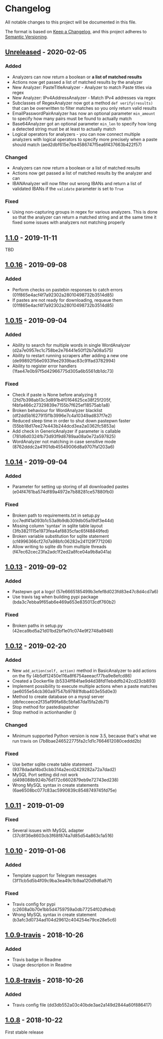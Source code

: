 # Changelog

All notable changes to this project will be documented in this file.

The format is based on [Keep a Changelog](https://keepachangelog.com/en/1.0.0/),
and this project adheres to [Semantic Versioning](https://semver.org/spec/v2.0.0.html).


## [Unreleased] - 2020-02-05
### Added
- Analyzers can now return a boolean or **a list of matched results**
- Actions now get passed a list of matched results by the analyzer
- New Analyzer: PasteTitleAnalyzer - Analyzer to match Paste titles via regex
- New Analyzer: IPv4AddressAnalyzer - Match IPv4 addresses via regex
- Subclasses of RegexAnalyzer now got a method `def verify(results)` that can be overwritten to filter matches so you only return valid results
- EmailPasswordPairAnalyzer has now an optional parameter `min_amount` to specify how many pairs must be found to actually match
- Base64Analyzer got an optional parameter `min_len` to specify how long a detected string must be at least to actually match
- Logical operators for analyzers - you can now connect multiple analyzers with logical operators to specify more precisely when a paste should match (aed2dbf615e7be4586747f5ea6f437663b422f57)
### Changed
- Analyzers can now return a boolean or a list of matched results
- Actions now get passed a list of matched results by the analyzer and can
- IBANAnalyzer will now filter out wrong IBANs and return a list of validated IBANs if the `validate` parameter is set to `True`
### Fixed
- Using non-capturing groups in regex for various analyzers. This is done so that the analyzer can return a matched string and at the same time it fixed some issues with analyzers not matching properly

## [1.1.0] - 2019-11-11
TBD

## [1.0.16] - 2019-09-08
### Added
- Perform checks on pastebin responses to catch errors (01f865e4acf4f7a92302a28010498732b3514d85)
- If pastes are not ready for downloading, requeue them (01f865e4acf4f7a92302a28010498732b3514d85)

## [1.0.15] - 2019-09-04
### Added
- Ability to search for multiple words in single WordAnalyzer (d2a7e0957ec1c758be2e76441e50f12b7a08a575)
- Ability to restart running scrapers after adding a new one (de99892f56e0933fee2939bac83c91fad3782994)
- Ability to register error handlers (1fae47e0b97f5d42966775d305a6b5561db1dc73)
### Fixed
- Check if paste is None before analyzing it (2fd7b398ab13c3d891b4f0164625ce38f25f205f, f4bfa466c27329839e7155b7f625ef18575ab1a8)
- Broken behaviour for WordAnalyzer blacklist (df2dd5b1627915f1b3996e7c4a10349ad837f7e2)
- Reduced sleep time in order to shut down pastepwn faster (55bb18d17ee27e443b244dcd3ea2a0362fc5853a)
- Add check in GenericAnalyzer if parameter is callable (781d6d0324fb73d93f9d8789aa08a0e72a597825)
- WordAnalyzer not matching in case sensitive mode (8762dddc2a41f01db45549006d8a9707fa1203a6)

## [1.0.14] - 2019-09-04
### Added
- Parameter for setting up storing of all downloaded pastes (e04f4761ba574df89a4972e7b88281ce57880fb0)
### Fixed
- Broken path to requirements.txt in setup.py (cc7edf41a093b1c53a9b9db309db05a19df3e44d)
- Missing column 'syntax' in sqlite table layout (3fb3821115e1973fea4af8835cfac65f48849fed)
- Broken variable substitution for sqlite statement (cf4996366cf27d7a98bfc06282e241129f771206)
- Allow writing to sqlite db from multiple threads (f47ec62cec23fa2adc1f2ed2a8fce04a9b8a041a)

## [1.0.13] - 2019-09-02
### Added
- Pastepwn got a logo! (57e6665185499b3efef8d023fd83e47c8d4cd7a6)
- Use travis tag when building pypi package (bda3c7ebba9f65ab6e469a653e835013cdf760b2)
### Fixed
- Broken paths in setup.py (42eca9bd5a21d01bd2bf1e01c074e9f2748a8948)

## [1.0.12] - 2019-02-20
### Added
- New `add_action(self, action)` method in BasicAnalyzer to add actions on the fly (4b5df12450e116a8f6754aeeacf77ba9e8efcd86)
- Created a Dockerfile (b5334ff84fae9d4d38fd11ebddfb242cd23cb893)
- Implement possibility to execute multiple actions when a paste matches (ae6055e54cb360a97547b97881fdba403e55d0e3)
- Method to create database on a mysql server (dbfecceece2f35af99fa68c5bfa67da15fa2db71)
- Stop method for pastedispatcher
- Stop method in actionhandler ()
### Changed
- Minimum supported Python version is now 3.5, because that's what we run travis on (7b8bae246522775fa2c1d1c7664612080ceddd2b)
### Fixed
- Use better sqlite create table statement (9378dadaf4bd3cbb314a2ecd2429282a72a7dad2)
- MySQL Port setting did not work (d498088b924b76d172c6602879eb9e72743ed238)
- Wrong MySQL syntax in create statements (6ae6508bc077c83ac5990839c8548749745fd75e)

## [1.0.11] - 2019-01-09
### Fixed
- Several issues with MySQL adapter (37c8f36e8603cb3f68f874a7d85d54a863c1a516)

## [1.0.10] - 2019-01-06
### Added
- Template support for Telegram messages (3f11cb5d5b4f09c9ba3ea49c1b9aa120d9d6a87f)
### Fixed
- Travis config for pypi (c2608a0b70e1bb5d4759759a0db77254f02dfebd)
- Wrong MySQL syntax in create statement (b3afc3d0734ad104d29612c404254e79ce28e5c6)

## [1.0.9-travis] - 2018-10-26
### Added
- Travis badge in Readme
- Usage description in Readme

## [1.0.8-travis] - 2018-10-26
### Added
- Travis config file (dd3db552a03c40bde3ae2a149d2844a60f886417)

## [1.0.8] - 2018-10-22
First stable release

[unreleased]: https://github.com/d-Rickyy-b/pastepwn/compare/v1.1.0...HEAD
[1.1.0]: https://github.com/d-Rickyy-b/pastepwn/compare/v1.0.16...v1.1.0
[1.0.16]: https://github.com/d-Rickyy-b/pastepwn/compare/v1.0.15...v1.0.16
[1.0.15]: https://github.com/d-Rickyy-b/pastepwn/compare/v1.0.14...v1.0.15
[1.0.14]: https://github.com/d-Rickyy-b/pastepwn/compare/v1.0.13...v1.0.14
[1.0.13]: https://github.com/d-Rickyy-b/pastepwn/compare/v1.0.12...v1.0.13
[1.0.12]: https://github.com/d-Rickyy-b/pastepwn/compare/v1.0.11...v1.0.12
[1.0.11]: https://github.com/d-Rickyy-b/pastepwn/compare/v1.0.10...v1.0.11
[1.0.10]: https://github.com/d-Rickyy-b/pastepwn/compare/v1.0.9-travis...v1.0.10
[1.0.9-travis]: https://github.com/d-Rickyy-b/pastepwn/compare/v1.0.8-travis...v1.0.9-travis
[1.0.8-travis]: https://github.com/d-Rickyy-b/pastepwn/compare/v1.0.8...v1.0.8-travis
[1.0.8]: https://github.com/d-Rickyy-b/pastepwn/tree/v1.0.8
